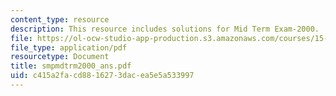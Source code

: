 ```yaml
---
content_type: resource
description: This resource includes solutions for Mid Term Exam-2000.
file: https://ol-ocw-studio-app-production.s3.amazonaws.com/courses/15-010-economic-analysis-for-business-decisions-fall-2004/c415a2facd8816273dacea5e5a533997_smpmdtrm2000_ans.pdf
file_type: application/pdf
resourcetype: Document
title: smpmdtrm2000_ans.pdf
uid: c415a2fa-cd88-1627-3dac-ea5e5a533997
---
```

